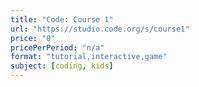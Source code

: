 ```yaml
---
title: "Code: Course 1"
url: "https://studio.code.org/s/course1"
price: "0"
pricePerPeriod: "n/a"
format: "tutorial,interactive,game"
subject: [coding, kids]
---
```

